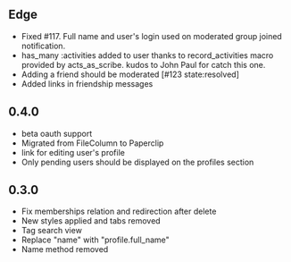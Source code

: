 Edge
----
* Fixed #117. Full name and user's login used on moderated group joined notification.
* has_many :activities added to user thanks to record\_activities macro provided by acts\_as\_scribe. kudos to John Paul for catch this one.
* Adding a friend should be moderated [#123 state:resolved]
* Added links in friendship messages

0.4.0
----
* beta oauth support
* Migrated from FileColumn to Paperclip
* link for editing user's profile
* Only pending users should be displayed on the profiles section


0.3.0
----
* Fix memberships relation and redirection after delete
* New styles applied and tabs removed
* Tag search view
* Replace "name" with "profile.full_name"
* Name method removed